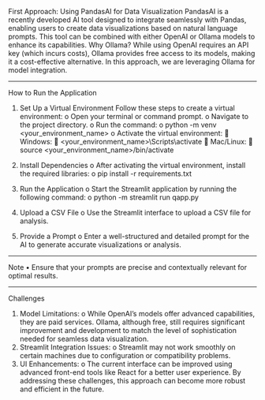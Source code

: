 First Approach: Using PandasAI for Data Visualization
PandasAI is a recently developed AI tool designed to integrate seamlessly with Pandas, enabling users to create data visualizations based on natural language prompts. 
This tool can be combined with either OpenAI or Ollama models to enhance its capabilities.
Why Ollama?
While using OpenAI requires an API key (which incurs costs), Ollama provides free access to its models, making it a cost-effective alternative. 
In this approach, we are leveraging Ollama for model integration.

________________________________________
How to Run the Application

1.	Set Up a Virtual Environment
Follow these steps to create a virtual environment:
o	Open your terminal or command prompt.
o	Navigate to the project directory.
o	Run the command: 
o	python -m venv <your_environment_name>
o	Activate the virtual environment: 
	Windows: 
	<your_environment_name>\Scripts\activate
	Mac/Linux: 
	source <your_environment_name>/bin/activate

3.	Install Dependencies
o	After activating the virtual environment, install the required libraries: 
o	pip install -r requirements.txt

5.	Run the Application
o	Start the Streamlit application by running the following command: 
o	python -m streamlit run qapp.py

7.	Upload a CSV File
o	Use the Streamlit interface to upload a CSV file for analysis.

9.	Provide a Prompt
o	Enter a well-structured and detailed prompt for the AI to generate accurate visualizations or analysis.

________________________________________

Note
•	Ensure that your prompts are precise and contextually relevant for optimal results.

________________________________________

Challenges
1.	Model Limitations:
o	While OpenAI’s models offer advanced capabilities, they are paid services. Ollama, although free, still requires significant improvement and development to match the level of sophistication needed for seamless data visualization.
2.	Streamlit Integration Issues:
o	Streamlit may not work smoothly on certain machines due to configuration or compatibility problems.
3.	UI Enhancements:
o	The current interface can be improved using advanced front-end tools like React for a better user experience.
By addressing these challenges, this approach can become more robust and efficient in the future.
